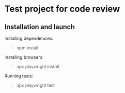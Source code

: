 # Test project for code review

## Installation and launch

Installing dependencies:
> npm install

Installing browsers:
> npx playwright install

Running tests:
> npx playwright test